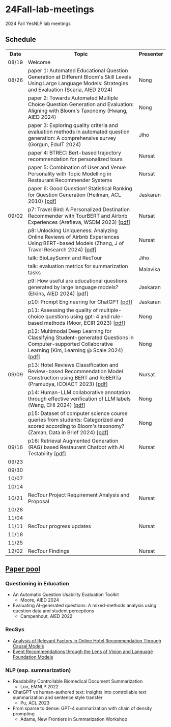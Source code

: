 # 24Fall-lab-meetings
2024 Fall YesNLP lab meetings

## Schedule

<table>
  <tr>
    <th>Date</th>
    <th>Topic</th>
    <th>Presenter</th>
  </tr>
  <tr>
    <td>08/19</td>
    <td>Welcome</td>
    <td></td>
  </tr>
  <tr>
    <td>08/26</td>
    <td>paper 1: Automated Educational Question Generation at Different Bloom's Skill Levels Using Large Language Models: Strategies and Evaluation (Scaria, AIED 2024)</td>
    <td>Nong</td>
  </tr>
  <tr>
    <td></td>
    <td>paper 2: Towards Automated Multiple Choice Question Generation and Evaluation: Aligning with Bloom's Taxonomy (Hwang, AIED 2024)</td>
    <td>Nong</td>
  </tr>
  <tr>
    <td></td>
    <td>paper 3: Exploring quality criteria and evaluation methods in automated question generation: A comprehensive survey (Gorgun, EduIT 2024)</td>
    <td>Jiho</td>
  </tr>
  <tr>
    <td></td>
    <td>paper 4: BTREC: Bert-based trajectory recommendation for personalized tours</td>
    <td>Nursat</td>
  </tr>
  <tr>
    <td></td>
    <td>paper 5: Combination of User and Venue Personality with Topic Modelling in Restaurant Recommender Systems</td>
    <td>Nursat</td>
  </tr>
  <tr>
    <td></td>
    <td>
        paper 6: Good Question! Statistical Ranking for Question Generation (Heilman, ACL 2010)
        [<a href="https://aclanthology.org/N10-1086.pdf">pdf</a>]
    </td>
    <td>Jaskaran</td>
  </tr>
  <tr>
    <td>09/02</td>
    <td>
        p7: Travel Bird: A Personalized Destination Recommender with TourBERT and Airbnb Experiences (Arefieva, WSDM 2023)
        [<a href="https://dl.acm.org/doi/pdf/10.1145/3539597.3573043">pdf</a>]
    </td>
    <td>Nursat</td>
  </tr>
  <tr>
    <td></td>
    <td>
        p8: Unlocking Uniqueness: Analyzing Online Reviews of Airbnb Experiences Using BERT-based Models (Zhang, J of Travel Research 2024)
        [<a href="https://journals.sagepub.com/doi/pdf/10.1177/00472875231197381">pdf</a>]
    </td>
    <td>Nursat</td>
  </tr>
  <tr>
    <td></td>
    <td>talk: BioLaySumm and RecTour</td>
    <td>Jiho</td>
  </tr>
  <tr>
    <td></td>
    <td>talk: evaluation metrics for summarization tasks</td>
    <td>Malavika</td>
  </tr>
  <tr>
    <td></td>
    <td>
        p9: How useful are educational questions generated by large language models? (Elkins, AIED 2024)
        [<a href="https://arxiv.org/pdf/2304.06638">pdf</a>]
    </td>
    <td>Jaskaran</td>
  </tr>
  <tr>
    <td></td>
    <td>
        p10: Prompt Engineering for ChatGPT
        [<a href="https://www.techrxiv.org/doi/pdf/10.36227/techrxiv.22683919.v2">pdf</a>]
    </td>
    <td>Jaskaran</td>
  </tr>
  <tr>
    <td></td>
    <td>
        p11: Assessing the quality of multiple-choice questions using gpt-4 and rule-based methods (Moor, ECIR 2023)
        [<a href="https://arxiv.org/pdf/2307.08161">pdf</a>]
    </td>
    <td>Nong</td>
  </tr>
  <tr>
    <td></td>
    <td>
        p12: Multimodal Deep Learning for Classifying Student-generated Questions in Computer-supported Collaborative Learning (Kim, Learning @ Scale 2024)
        [<a href="https://dl.acm.org/doi/pdf/10.1145/3657604.3662026">pdf</a>]
    </td>
    <td>Nong</td>
  </tr>
  <tr>
    <td>09/09</td>
    <td>
        p13: Hotel Reviews Classification and Review-based Recommendation Model Construction using BERT and RoBERTa (Pramudya, ICOIACT 2023)
        [<a href="https://ieeexplore.ieee.org/stamp/stamp.jsp?arnumber=10455890">pdf</a>]
    </td>
    <td>Nursat</td>
  </tr>
  <tr>
    <td></td>
    <td>
        p14:  Human-LLM collaborative annotation through effective verification of LLM labels (Wang, CHI 2024)
        [<a href="https://dl.acm.org/doi/abs/10.1145/3613904.3641960?casa_token=9bV3_0eFDaIAAAAA:OLhS1fvtN7hCTx6jlWWhe7ZiWYKn56qP7yFlnA29OrsxrxrF8jQbkbG_CZL0e0F5RTFanaPTBlK7Vac">pdf</a>]
    </td>
    <td>Nong</td>
  </tr>
  <tr>
    <td></td>
    <td>
        p15: Dataset of computer science course queries from students: Categorized and scored according to Bloom's taxonomy? (Zaman, Data in Brief 2024)
        [<a href="https://dl.acm.org/doi/abs/10.1145/3613904.3641960?casa_token=9bV3_0eFDaIAAAAA:OLhS1fvtN7hCTx6jlWWhe7ZiWYKn56qP7yFlnA29OrsxrxrF8jQbkbG_CZL0e0F5RTFanaPTBlK7Vac">pdf</a>]
    </td>
    <td>Nong</td>
  </tr>
  <tr>
    <td>09/16</td>
    <td>
        p16: Retrieval Augmented Generation (RAG) based Restaurant Chatbot with AI Testability
        [<a href="https://shorturl.at/ePPPZ">pdf</a>]
    </td>
    <td>Nursat</td>
  </tr>
  <tr>
    <td>09/23</td>
    <td></td>
    <td></td>
  </tr>
  <tr>
    <td>09/30</td>
    <td></td>
    <td></td>
  </tr>
  <tr>
    <td>10/07</td>
    <td></td>
    <td></td>
  </tr>
  <tr>
    <td>10/14</td>
    <td></td>
    <td></td>
  </tr>
  <tr>
    <td>10/21</td>
    <td>RecTour Project Requirement Analysis and Proposal</td>
    <td>Nursat</td>
  </tr>
  <tr>
    <td>10/28</td>
    <td></td>
    <td></td>
  </tr>
  <tr>
    <td>11/04</td>
    <td></td>
    <td></td>
  </tr>
  <tr>
    <td>11/11</td>
    <td>RecTour progress updates</td>
    <td>Nursat</td>
  </tr>
  <tr>
    <td>11/18</td>
    <td></td>
    <td></td>
  </tr>
  <tr>
    <td>11/25</td>
    <td></td>
    <td></td>
  </tr>
  <tr>
    <td>12/02</td>
    <td>RecTour Findings</td>
    <td>Nursat</td>
  </tr>
</table>


## [Paper pool](https://drive.google.com/drive/folders/1KI1sa4jGvi_7DeexGg8w7k1n-hOM-vPw?usp=sharing)

### Questioning in Education

- An Automatic Question Usability Evaluation Toolkit
    - Moore, AIED 2024
- Evaluating AI-generated questions: A mixed-methods analysis using question data and student perceptions
    - Campenhout, AIED 2022


### RecSys

- [Analysis of Relevant Factors in Online Hotel Recommendation Through Causal Models
](https://kennesawedu-my.sharepoint.com/:b:/g/personal/jnoh3_kennesaw_edu/EfDL556B6ilFgHwInE1unhIBa1zyk7weOvLxVKqEIK42ww?e=ZCuuBn)
- [Event Recommendations through the Lens of Vision and Language Foundation Models](https://kennesawedu-my.sharepoint.com/:b:/g/personal/jnoh3_kennesaw_edu/EW8QcwEGNv5GsaVNy4piQmUBasnFX6am1S8OCgWI0_sVQA?e=7czkLK)


### NLP (esp. summarization)

- Readability Controllable Biomedical Document Summarization
    - Luo, EMNLP 2022
- ChatGPT vs human-authored text: Insights into controllable text summarization and sentence style transfer
    - Pu, ACL 2023
- From sparse to dense: GPT-4 summarization with chain of density prompting
    - Adams, New Frontiers in Summarization Workshop
